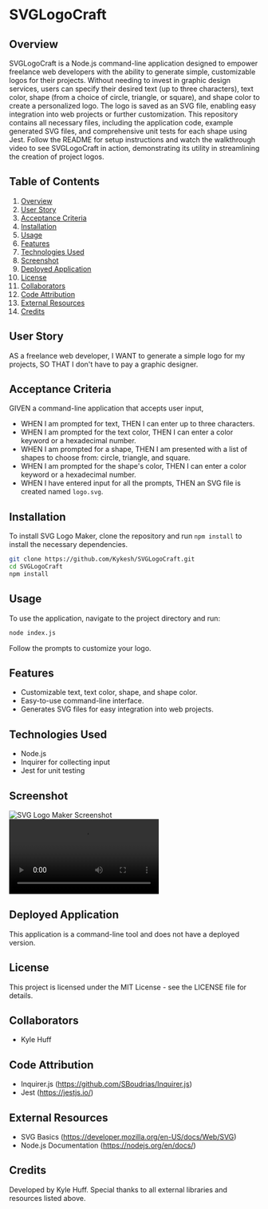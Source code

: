# SVGLogoCraft


## Overview
 SVGLogoCraft is a Node.js command-line application designed to empower freelance web developers with the ability to generate simple, customizable logos for their projects. Without needing to invest in graphic design services, users can specify their desired text (up to three characters), text color, shape (from a choice of circle, triangle, or square), and shape color to create a personalized logo. The logo is saved as an SVG file, enabling easy integration into web projects or further customization. This repository contains all necessary files, including the application code, example generated SVG files, and comprehensive unit tests for each shape using Jest. Follow the README for setup instructions and watch the walkthrough video to see SVGLogoCraft in action, demonstrating its utility in streamlining the creation of project logos.


## Table of Contents
1. [Overview](#overview)
2. [User Story](#user-story)
3. [Acceptance Criteria](#acceptance-criteria)
4. [Installation](#installation)
5. [Usage](#usage)
6. [Features](#features)
7. [Technologies Used](#technologies-used)
8. [Screenshot](#screenshot)
9. [Deployed Application](#deployed-application)
10. [License](#license)
11. [Collaborators](#collaborators)
12. [Code Attribution](#code-attribution)
13. [External Resources](#external-resources)
14. [Credits](#credits)


## User Story
AS a freelance web developer,
I WANT to generate a simple logo for my projects,
SO THAT I don't have to pay a graphic designer.

## Acceptance Criteria
GIVEN a command-line application that accepts user input,
- WHEN I am prompted for text, THEN I can enter up to three characters.
- WHEN I am prompted for the text color, THEN I can enter a color keyword or a hexadecimal number.
- WHEN I am prompted for a shape, THEN I am presented with a list of shapes to choose from: circle, triangle, and square.
- WHEN I am prompted for the shape's color, THEN I can enter a color keyword or a hexadecimal number.
- WHEN I have entered input for all the prompts, THEN an SVG file is created named `logo.svg`.

## Installation
To install SVG Logo Maker, clone the repository and run `npm install` to install the necessary dependencies.

```bash
git clone https://github.com/Kykesh/SVGLogoCraft.git
cd SVGLogoCraft
npm install
```

## Usage
To use the application, navigate to the project directory and run:

```bash
node index.js
```

Follow the prompts to customize your logo.

## Features
- Customizable text, text color, shape, and shape color.
- Easy-to-use command-line interface.
- Generates SVG files for easy integration into web projects.

## Technologies Used
- Node.js
- Inquirer for collecting input
- Jest for unit testing

## Screenshot
![SVG Logo Maker Screenshot](/SVGLogoCraft/Assets/LogoSS.png)
![SVG Logo Maker Screenshot](/SVGLogoCraft/Assets/LogoSR.mov)


## Deployed Application
This application is a command-line tool and does not have a deployed version.

## License
This project is licensed under the MIT License - see the LICENSE file for details.

## Collaborators
- Kyle Huff

## Code Attribution
- Inquirer.js (https://github.com/SBoudrias/Inquirer.js)
- Jest (https://jestjs.io/)

## External Resources
- SVG Basics (https://developer.mozilla.org/en-US/docs/Web/SVG)
- Node.js Documentation (https://nodejs.org/en/docs/)

## Credits
Developed by Kyle Huff. Special thanks to all external libraries and resources listed above.

